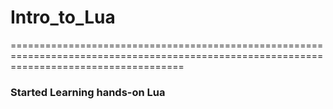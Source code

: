 # Intro_to_Lua
==========================================================================================================================================
###  Started Learning hands-on Lua 
